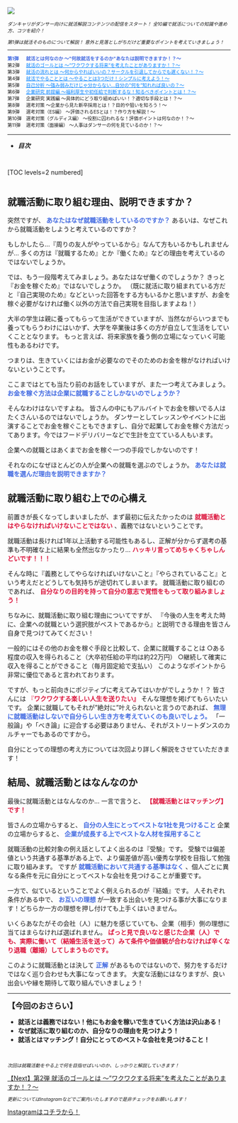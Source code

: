 ![](/img/news/131/1.png)

<div style="font-size: 75%;">

*ダンキャリがダンサー向けに就活解説コンテンツの配信をスタート！*
*全10編で就活についての知識や進め方、コツを紹介！*

*第1弾は就活そのものについて解説！*
*意外と見落としがちだけど重要なポイントを考えていきましょう！*

***

<div style="display:grid;grid-template-columns:4em 1fr;">

<div style="font-weight:bold;">
<span style="color: RoyalBlue;">第1弾</span>
</div>

<div style="font-weight:bold;">
<span style="color: RoyalBlue;">就活とは何なのか 〜"何故就活をするのか"あなたは説明できますか！？〜</span>
</div>

<div>第2弾</div>

<div>
<a href="/news/141" target="_blank" style="color: #0080ff;">就活のゴールとは 〜”ワクワクする将来”を考えたことがありますか！？〜</a>
</div>

<div>第3弾</div>

<div>
<a href="/news/151" target="_blank" style="color: #0080ff;">就活の流れとは 〜何からやればいいの？サークルを引退してからでも遅くない！？〜</a>
</div>

<div>第4弾</div>

<div>
<a href="/news/161" target="_blank" style="color: #0080ff;">就活でやることとは 〜やることは3つだけ！シンプルに考えよう！〜</a>
</div>

<div>第5弾</div>

<div>
<a href="/news/171" target="_blank" style="color: #0080ff;">自己分析 〜強み弱みだけじゃ分からない...自分の”何を”知れれば良いの？〜</a>
</div>

<div>第6弾</div>

<div>
<a href="/news/201" target="_blank" style="color: #0080ff;">企業研究 前提編 〜福利厚生や初任給で判断するな！知るべきポイントとは！？〜</a>
</div>

<div>第7弾</div>

<div>企業研究 実践編 〜具体的にどう取り組めばいい！？適切な手段とは！？〜</div>

<div>第8弾</div>

<div>選考対策 〜企業から見た新卒採用とは！？目的や狙いを知ろう！〜</div>

<div>第9弾</div>

<div>選考対策（ES編） 〜評価されるESとは！？作り方を解説！〜</div>

<div>第10弾</div>

<div>選考対策（グルディス編） 〜役割に囚われるな！評価ポイントは何なのか！？〜</div>

<div>第11弾</div>

<div>選考対策（面接編） 〜人事はダンサーの何を見ているのか！？〜</div>

</div>

</div>

***


- **_目次_**

<div style="margin: 3em 0;">

[TOC levels=2 numbered]

</div>


## 就職活動に取り組む理由、説明できますか？

突然ですが、 <span style="color: RoyalBlue; ">**あなたはなぜ就職活動をしているのですか？**</span>
あるいは、なぜこれから就職活動をしようと考えているのですか？

もしかしたら...『周りの友人がやっているから』なんて方もいるかもしれませんが...
多くの方は『就職するため』とか『働くため』などの理由を考えているのではないでしょうか。

では、もう一段階考えてみましょう。あなたはなぜ働くのでしょうか？
きっと『お金を稼ぐため』ではないでしょうか。
（既に就活に取り組まれている方だと『自己実現のため』などといった回答をする方もいるかと思いますが、お金を稼ぐ必要がなければ働く以外の方法で自己実現を目指しますよね！）

大半の学生は親に養ってもらって生活ができていますが、当然ながらいつまでも養ってもらうわけにはいかず、大学を卒業後は多くの方が自立して生活をしていくこととなります。
もっと言えば、将来家族を養う側の立場になっていく可能性もあるわけです。

つまりは、生きていくにはお金が必要なのでそのためのお金を稼がなければいけないということです。

ここまではとても当たり前のお話をしていますが、また一つ考えてみましょう。
<span style="color: RoyalBlue; ">**お金を稼ぐ方法は企業に就職することしかないのでしょうか？**</span>

そんなわけはないですよね。
皆さんの中にもアルバイトでお金を稼いでる人はたくさんいるのではないでしょうか。
ダンサーとしてレッスンやイベントに出演することでお金を稼ぐこともできますし、自分で起業してお金を稼ぐ方法だってあります。今ではフードデリバリーなどで生計を立てている人もいます。

企業への就職とはあくまでお金を稼ぐ一つの手段でしかないのです！

それなのになぜほとんどの人が企業への就職を選ぶのでしょうか。
<span style="color: RoyalBlue; ">**あなたは就職を選んだ理由を説明できますか？**</span>
<br>

## 就職活動に取り組む上での心構え

前置きが長くなってしまいましたが、まず最初に伝えたかったのは **<span style="color: Crimson; ">就職活動とはやらなければいけないことではない</span>** 、義務ではないということです。

就職活動は長ければ1年以上活動する可能性もあるし、正解が分からず選考の基準も不明確な上に結果も全然出なかったり...
<span style="color: Crimson; ">**ハッキリ言ってめちゃくちゃしんどいです！！！**</span>

そんな時に『義務としてやらなければいけないこと』『やらされていること』という考えだとどうしても気持ちが途切れてしまいます。
就職活動に取り組むのであれば、 **<span style="color: Crimson; ">自分なりの目的を持って自分の意志で覚悟をもって取り組みましょう！</span>**


ちなみに、就職活動に取り組む理由についてですが、
『今後の人生を考えた時に、企業への就職という選択肢がベストであるから』と説明できる理由を皆さん自身で見つけてみてください！

一般的にはその他のお金を稼ぐ手段と比較して、企業に就職することは
○ある程度の収入を得られること（大卒初任給の平均は約22万円）
○継続して確実に収入を得ることができること（毎月固定給で支払い）
このようなポイントから非常に優位であると言われております。

ですが、もっと前向きにポジティブに考えてみてはいかがでしょうか！？
皆さんには <span style="color: Crimson; ">『**ワクワクする楽しい人生を送りたい』**</span> そんな理想を掲げてもらいたいです。
企業に就職してもそれが”絶対に”叶えられないと言うのであれば、 <span style="color: RoyalBlue; ">**無理に就職活動はしないで自分らしい生き方を考えていくのも良いでしょう。**</span>
「一般論」や「べき論」に迎合する必要はありません、それがストリートダンスのカルチャーでもあるのですから。

自分にとっての理想の考え方については次回より詳しく解説をさせていただきます！
<br>

## 結局、就職活動とはなんなのか

最後に就職活動とはなんなのか...
一言で言うと、 **<span style="color: Crimson; ">【就職活動とはマッチング】です！</span>**

皆さんの立場からすると、 <span style="color: RoyalBlue; ">**自分の人生にとってベストな1社を見つけること**</span>
企業の立場からすると、 <span style="color: RoyalBlue; ">**企業が成長する上でベストな人材を採用すること**</span>

就職活動の比較対象の例え話としてよく出るのは『受験』です。
受験では偏差値という共通する基準がある上で、より偏差値が高い優秀な学校を目指して勉強に取り組みます。
ですが <span style="color: RoyalBlue; ">**就職活動において共通する基準はなく**</span> 、個人ごとに異なる条件を元に自分にとってベストな会社を見つけることが重要です。

一方で、似ているということでよく例えられるのが『結婚』です。
人それぞれ条件がある中で、 <span style="color: RoyalBlue; ">**お互いの理想**</span> が一致する出会いを見つける事が大事になります！どちらか一方の理想を押し付けても上手くはいきません。

いくらあなたがその会社（人）に魅力を感じていても、企業（相手）側の理想に当てはまらなければ選ばれません。
<span style="color: Crimson; ">**ぱっと見で良いなと感じた企業（人）でも、実際に働いて（結婚生活を送って）みて条件や価値観が合わなければ辛くなり退職（離婚）してしまうものです。**</span>


このように就職活動とは決して <span style="color: RoyalBlue; ">**正解**</span> があるものではないので、努力をするだけではなく巡り合わせも大事になってきます。
大変な活動にはなりますが、良い出会いや縁を期待して取り組んでいきましょう！
<br>

***


**<div style="font-size: 125%;">【今回のおさらい】</div>**

- **就活とは義務ではない！他にもお金を稼いで生きていく方法は沢山ある！**
- **なぜ就活に取り組むのか、自分なりの理由を見つけよう！**
- **就活とはマッチング！自分にとってのベストな会社を見つけること！**

<br>

<div style="font-size: 75%;">

*次回は就職活動をやる上で何を目指せばいいのか、しっかりと解説していきます！*

</div>

<a href="/news/141" target=”_blank” class="button button--accent bottom-sticky-button">
<span class="button__text">【Next】第2弾 就活のゴールとは 〜”ワクワクする将来”を考えたことがありますか！？〜</span><i class="button__icon fas fa-arrow-right"></i>
</a>


<div style="font-size: 75%;">

*更新についてはInstagramなどでご案内いたしますので是非チェックをお願いします！*

</div>

<a href="https://instagram.com/dancerscareer?igshid=YmMyMTA2M2Y=" target="_blank" class="button button--accent">
<span class="button__text">Instagramはコチラから！</span><i class="button__icon fas fa-arrow-right"></i>
</a>
